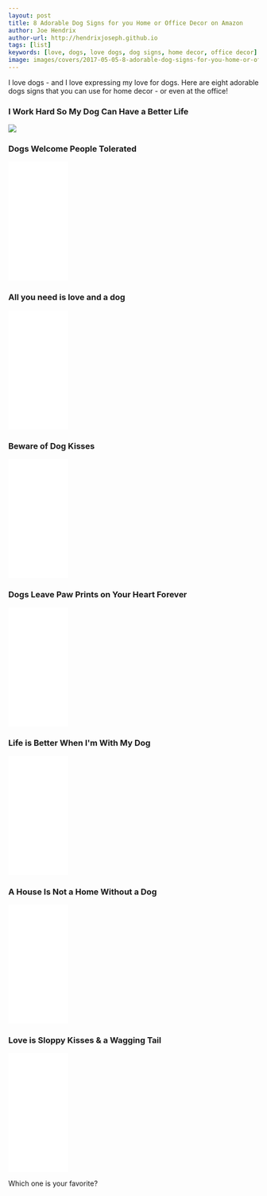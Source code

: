 ```yaml
---
layout: post
title: 8 Adorable Dog Signs for you Home or Office Decor on Amazon
author: Joe Hendrix
author-url: http://hendrixjoseph.github.io
tags: [list]
keywords: [love, dogs, love dogs, dog signs, home decor, office decor]
image: images/covers/2017-05-05-8-adorable-dog-signs-for-you-home-or-office-decor-on-amazon.jpg
---
```


I love dogs - and I love expressing my love for dogs. Here are eight adorable dogs signs that you can use for home decor - or even at the office!

### I Work Hard So My Dog Can Have a Better Life

<a href="https://www.amazon.com/Primitives-Kathy-Wood-Better-5-Inch/dp/B00CJFA4C8/ref=as_li_ss_il?&linkCode=li3&tag=puppysnuggles-20&linkId=48f544af386978326d287578175b2f59" target="_blank"><img border="0" src="//ws-na.amazon-adsystem.com/widgets/q?_encoding=UTF8&ASIN=B00CJFA4C8&Format=_SL250_&ID=AsinImage&MarketPlace=US&ServiceVersion=20070822&WS=1&tag=puppysnuggles-20" ></a><img src="https://ir-na.amazon-adsystem.com/e/ir?t=puppysnuggles-20&l=li3&o=1&a=B00CJFA4C8" width="1" height="1" border="0" alt="" style="border:none !important; margin:0px !important;" />

### Dogs Welcome People Tolerated

<iframe style="width:120px;height:240px;" marginwidth="0" marginheight="0" scrolling="no" frameborder="0" src="//ws-na.amazon-adsystem.com/widgets/q?ServiceVersion=20070822&OneJS=1&Operation=GetAdHtml&MarketPlace=US&source=ss&ref=as_ss_li_til&ad_type=product_link&tracking_id=puppysnuggles-20&marketplace=amazon&region=US&placement=B00PD8ZCCU&asins=B00PD8ZCCU&linkId=8f7da34f0579c04909bb924f2b5d7cb7&show_border=true&link_opens_in_new_window=true"></iframe>

### All you need is love and a dog

<iframe style="width:120px;height:240px;" marginwidth="0" marginheight="0" scrolling="no" frameborder="0" src="//ws-na.amazon-adsystem.com/widgets/q?ServiceVersion=20070822&OneJS=1&Operation=GetAdHtml&MarketPlace=US&source=ss&ref=as_ss_li_til&ad_type=product_link&tracking_id=puppysnuggles-20&marketplace=amazon&region=US&placement=B004MRX2ZM&asins=B004MRX2ZM&linkId=c6afec6540e34f4ac395eae917181d9c&show_border=true&link_opens_in_new_window=true"></iframe>

### Beware of Dog Kisses

<iframe style="width:120px;height:240px;" marginwidth="0" marginheight="0" scrolling="no" frameborder="0" src="//ws-na.amazon-adsystem.com/widgets/q?ServiceVersion=20070822&OneJS=1&Operation=GetAdHtml&MarketPlace=US&source=ss&ref=as_ss_li_til&ad_type=product_link&tracking_id=puppysnuggles-20&marketplace=amazon&region=US&placement=B007RPZXFI&asins=B007RPZXFI&linkId=6f3b925f59fd58efd10fecf4a772b1d3&show_border=true&link_opens_in_new_window=true"></iframe>

### Dogs Leave Paw Prints on Your Heart Forever

<iframe style="width:120px;height:240px;" marginwidth="0" marginheight="0" scrolling="no" frameborder="0" src="//ws-na.amazon-adsystem.com/widgets/q?ServiceVersion=20070822&OneJS=1&Operation=GetAdHtml&MarketPlace=US&source=ss&ref=as_ss_li_til&ad_type=product_link&tracking_id=puppysnuggles-20&marketplace=amazon&region=US&placement=B00864B7JU&asins=B00864B7JU&linkId=8bd2c4977fe481f6206f10d385720b90&show_border=true&link_opens_in_new_window=true"></iframe>

### Life is Better When I'm With My Dog

<iframe style="width:120px;height:240px;" marginwidth="0" marginheight="0" scrolling="no" frameborder="0" src="//ws-na.amazon-adsystem.com/widgets/q?ServiceVersion=20070822&OneJS=1&Operation=GetAdHtml&MarketPlace=US&source=ss&ref=as_ss_li_til&ad_type=product_link&tracking_id=puppysnuggles-20&marketplace=amazon&region=US&placement=B00DN6GZZC&asins=B00DN6GZZC&linkId=6be4a3f12d02c8a392548a18f5b8d77f&show_border=true&link_opens_in_new_window=true"></iframe>

### A House Is Not a Home Without a Dog

<iframe style="width:120px;height:240px;" marginwidth="0" marginheight="0" scrolling="no" frameborder="0" src="//ws-na.amazon-adsystem.com/widgets/q?ServiceVersion=20070822&OneJS=1&Operation=GetAdHtml&MarketPlace=US&source=ss&ref=as_ss_li_til&ad_type=product_link&tracking_id=puppysnuggles-20&marketplace=amazon&region=US&placement=B00CSRJ1BM&asins=B00CSRJ1BM&linkId=5f998aff23e03903f70e2b539c835cae&show_border=true&link_opens_in_new_window=true"></iframe>

### Love is Sloppy Kisses & a Wagging Tail

<iframe style="width:120px;height:240px;" marginwidth="0" marginheight="0" scrolling="no" frameborder="0" src="//ws-na.amazon-adsystem.com/widgets/q?ServiceVersion=20070822&OneJS=1&Operation=GetAdHtml&MarketPlace=US&source=ss&ref=as_ss_li_til&ad_type=product_link&tracking_id=puppysnuggles-20&marketplace=amazon&region=US&placement=B01DOPWNDE&asins=B01DOPWNDE&linkId=76ad143123e76df6a8375442f9a7cbc2&show_border=true&link_opens_in_new_window=true"></iframe>


Which one is your favorite?
